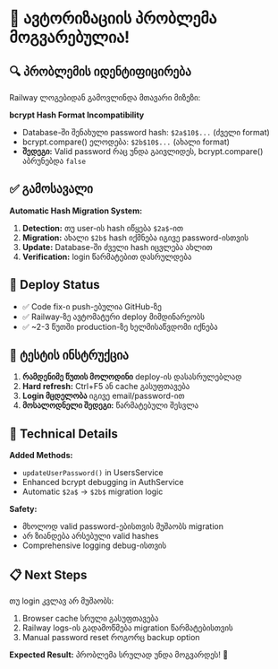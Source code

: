 # 🔧 ავტორიზაციის პრობლემა მოგვარებულია!

## 🔍 პრობლემის იდენტიფიცირება

Railway ლოგებიდან გამოვლინდა მთავარი მიზეზი:

**bcrypt Hash Format Incompatibility**

- Database-ში შენახული password hash: `$2a$10$...` (ძველი format)
- bcrypt.compare() ელოდება: `$2b$10$...` (ახალი format)
- **შედეგი:** Valid password რაც უნდა გაივლიდეს, bcrypt.compare() აბრუნებდა `false`

## ✅ გამოსავალი

**Automatic Hash Migration System:**

1. **Detection:** თუ user-ის hash იწყება `$2a$`-ით
2. **Migration:** ახალი `$2b$` hash იქმნება იგივე password-ისთვის
3. **Update:** Database-ში ძველი hash იცვლება ახლით
4. **Verification:** login წარმატებით დასრულდება

## 🚀 Deploy Status

- ✅ Code fix-ი push-ებულია GitHub-ზე
- ✅ Railway-ზე ავტომატური deploy მიმდინარეობს
- ✅ ~2-3 წუთში production-ზე ხელმისაწვდომი იქნება

## 🧪 ტესტის ინსტრუქცია

1. **რამდენიმე წუთის მოლოდინი** deploy-ის დასასრულებლად
2. **Hard refresh:** Ctrl+F5 ან cache გასუფთავება
3. **Login მცდელობა** იგივე email/password-ით
4. **მოსალოდნელი შედეგი:** წარმატებული შესვლა

## 🔧 Technical Details

**Added Methods:**

- `updateUserPassword()` in UsersService
- Enhanced bcrypt debugging in AuthService
- Automatic `$2a$` → `$2b$` migration logic

**Safety:**

- მხოლოდ valid password-ებისთვის მუშაობს migration
- არ ზიანდება არსებული valid hashes
- Comprehensive logging debug-ისთვის

## 📋 Next Steps

თუ login კვლავ არ მუშაობს:

1. Browser cache სრული გასუფთავება
2. Railway logs-ის გადამოწმება migration წარმატებისთვის
3. Manual password reset როგორც backup option

**Expected Result:** პრობლემა სრულად უნდა მოგვარდეს! 🎉
